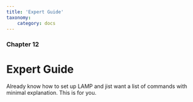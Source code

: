 ```yaml
---
title: 'Expert Guide'
taxonomy:
    category: docs
---
```


### Chapter 12

# Expert Guide

Already know how to set up LAMP and jist want a list of commands with minimal explanation. This is for you.